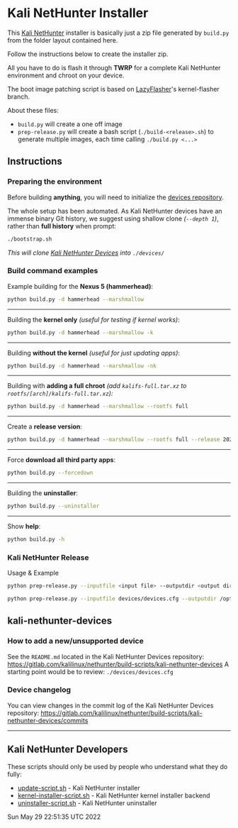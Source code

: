 
 # Kali NetHunter Installer

This [Kali NetHunter](https://www.kali.org/get-kali/#kali-mobile) installer is basically just a zip file generated by `build.py` from the folder layout contained here.

Follow the instructions below to create the installer zip.

All you have to do is flash it through **TWRP** for a complete Kali NetHunter environment and chroot on your device.

The boot image patching script is based on [LazyFlasher](https://github.com/jcadduono/lazyflasher)'s kernel-flasher branch.

About these files:

- `build.py` will create a one off image
- `prep-release.py` will create a bash script (`./build-<release>.sh`) to generate multiple images, each time calling `./build.py <...>`

## Instructions

### Preparing the environment

Before building **anything**, you will need to initialize the [devices repository](https://gitlab.com/kalilinux/nethunter/build-scripts/kali-nethunter-devices).

The whole setup has been automated. As Kali NetHunter devices have an immense binary Git history, we suggest using shallow clone _(`--depth 1`)_, rather than **full history** when prompt:

```bash
./bootstrap.sh
```

_This will clone [Kali NetHunter Devices](https://gitlab.com/kalilinux/nethunter/build-scripts/kali-nethunter-devices) into `./devices/`_

### Build command examples

Example building for the **Nexus 5 (hammerhead)**:

```bash
python build.py -d hammerhead --marshmallow
```

- - -

Building the **kernel only** _(useful for testing if kernel works)_:

```bash
python build.py -d hammerhead --marshmallow -k
```

- - -

Building **without the kernel** _(useful for just updating apps)_:

```bash
python build.py -d hammerhead --marshmallow -nk
```

- - -

Building with **adding a full chroot** _(add `kalifs-full.tar.xz` to `rootfs/[arch]/kalifs-full.tar.xz`):_

```bash
python build.py -d hammerhead --marshmallow --rootfs full
```

- - -

Create a **release version**:

```bash
python build.py -d hammerhead --marshmallow --rootfs full --release 2021.3
```

- - -

Force **download all third party apps**:

```bash
python build.py --forcedown
```

- - -

Building the **uninstaller**:

```bash
python build.py --uninstaller
```

- - -

Show **help**:

```bash
python build.py -h
```

### Kali NetHunter Release

Usage & Example

```bash
python prep-release.py --inputfile <input file> --outputdir <output directory> --release <release>

python prep-release.py --inputfile devices/devices.cfg --outputdir /opt/NetHunter/2021.3/images/ --release 2021.3
```

## kali-nethunter-devices

### How to add a new/unsupported device

See the `README.md` located in the Kali NetHunter Devices repository: <https://gitlab.com/kalilinux/nethunter/build-scripts/kali-nethunter-devices>
A starting point would be to review: `./devices/devices.cfg`

### Device changelog

You can view changes in the commit log of the Kali NetHunter Devices repository: <https://gitlab.com/kalilinux/nethunter/build-scripts/kali-nethunter-devices/commits>

- - -

## Kali NetHunter Developers

These scripts should only be used by people who understand what they do fully:

- [update-script.sh](update/META-INF/com/google/android/update-binary) - Kali NetHunter installer
- [kernel-installer-script.sh](boot-patcher/META-INF/com/google/android/update-binary) - Kali NetHunter kernel installer backend
- [uninstaller-script.sh](uninstaller/META-INF/com/google/android/update-binary) - Kali NetHunter uninstaller


Sun May 29 22:51:35 UTC 2022
